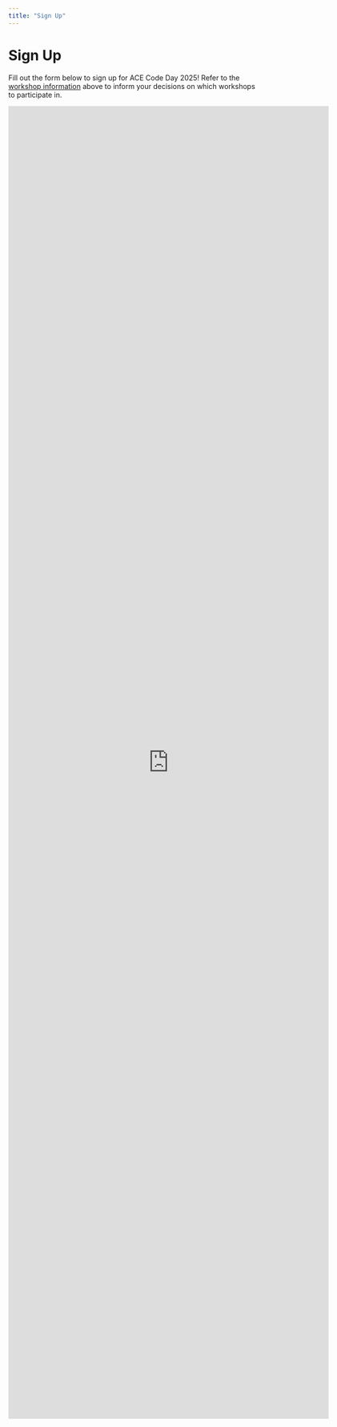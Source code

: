 ```yaml
---
title: "Sign Up"
---
```


<h1 class="text-outline-shadow before:content-['Sign_Up']">Sign Up</h1>

Fill out the form below to sign up for ACE Code Day 2025! Refer to the [workshop information](#workshops) above to inform your decisions on which workshops to participate in. 

<div class="w-full text-center">
<div class="inline-block bg-slate-200 border border-slate-600 rounded-lg shadow-lg">
<iframe class="max-w-full sm:h-[2400px] rounded-lg" src="https://docs.google.com/forms/d/1qEEiWlFT-49dc-tgrMX8RAmRXpcCMvmrMAmSqKux3No/edit" width="640" height="2620" frameborder="0" marginheight="0" marginwidth="0">Loading…</iframe>
</div>
</div>

